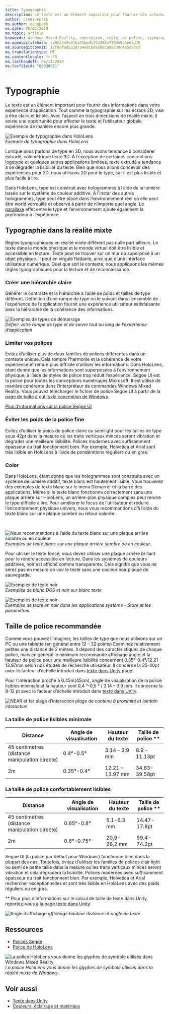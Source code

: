 ```yaml
---
title: Typographie
description: Le texte est un élément important pour fournir des informations dans votre expérience d’application.
author: cre8ivepark
ms.author: dongpark
ms.date: 06/03/2019
ms.topic: article
keywords: Windows Mixed Reality, conception, style, de police, typographie, l’interface utilisateur, l’expérience utilisateur
ms.openlocfilehash: cc8e25e9cd7ba41bed179328fe7198e935e65d76
ms.sourcegitcommit: 17f86fed532d7a4e91bd95baca05930c4a5c68c5
ms.translationtype: MT
ms.contentlocale: fr-FR
ms.lasthandoff: 06/11/2019
ms.locfileid: "66830011"
---
```

# <a name="typography"></a>Typographie

Le texte est un élément important pour fournir des informations dans votre expérience d’application. Tout comme la typographie sur les écrans 2D, vise à être clairs et lisible. Avec l’aspect en trois dimensions de réalité mixte, il existe une opportunité pour affecter le texte et l’utilisateur globale expérience de manière encore plus grande.

![Exemple de typographie dans HoloLens](images/typography-cover.png)<br>
*Exemple de typographie dans HoloLens*

Lorsque nous parlons de type en 3D, nous avons tendance à considérer extrudé, volumétrique texte 3D. À l’exception de certaines conceptions logotype et quelques autres applications limitées, texte extrudé a tendance à se dégrader la lisibilité du texte. Bien que nous allons concevoir des expériences pour 3D, nous utilisons 2D pour le type, car il est plus lisible et plus facile à lire.

Dans HoloLens, type est construit avec hologrammes à l’aide de la lumière basée sur le système de couleur additive. À l’instar des autres hologrammes, type peut être placé dans l’environnement réel où elle peut être world verrouillé et observé à partir de n’importe quel angle. Le [parallaxe](https://en.wikipedia.org/wiki/Parallax) effet entre le type et l’environnement ajoute également la profondeur à l’expérience.

## <a name="typography-in-mixed-reality"></a>Typographie dans la réalité mixte

Règles typographiques en réalité mixte diffèrent pas nulle part ailleurs. Le texte dans le monde physique et le monde virtuel doit être lisible et accessible en lecture. Texte peut se trouver sur un mur ou superposé à un objet physique. Il peut en virgule flottante, ainsi que d’une interface utilisateur numérique. Quel que soit le contexte, nous appliquons les mêmes règles typographiques pour la lecture et de reconnaissance.

### <a name="create-clear-hierarchy"></a>Créer une hiérarchie claire

Générer le contraste et la hiérarchie à l’aide de poids et tailles de type différent. Définition d’une rampe de type ou le suivant dans l’ensemble de l’expérience de l’application fournit une expérience utilisateur satisfaisante avec la hiérarchie de la cohérence des informations.

![Exemples de types de démarrage](images/typography-ramp-1000px.jpg)<br>
*Définir votre rampe de type et de suivre tout au long de l’expérience d’application*

### <a name="limit-your-fonts"></a>Limiter vos polices

Évitez d’utiliser plus de deux familles de polices différentes dans un contexte unique. Cela rompre l’harmonie et la cohérence de votre expérience et rendre plus difficile d’utiliser les informations. Dans HoloLens, étant donné que les informations sont superposées à l’environnement physique, à l’aide de styles de police trop réduit l’expérience. Segoe UI est la police pour toutes les conceptions numériques Microsoft. Il est utilisé de manière cohérente dans l’interpréteur de commandes Windows Mixed Reality. Vous pouvez télécharger le fichier de police Segoe UI à partir de la [page de boîte à outils de conception de Windows](https://docs.microsoft.com/windows/uwp/design-downloads/).

[Plus d’informations sur la police Segoe UI](https://docs.microsoft.com/windows/uwp/design/style/typography)

### <a name="avoid-thin-font-weights"></a>Éviter les poids de la police fine

Évitez d’utiliser le poids de police claire ou semilight pour les tailles de type sous 42pt dans la mesure où les traits verticaux minces seront vibration et dégrader une meilleure lisibilité. Polices modernes avec suffisamment épaisseur du trait fonctionnent bien. Par exemple, Helvetica et Arial sont très lisible en HoloLens à l’aide de pondérations réguliers ou en gras.

### <a name="color"></a>Color

Dans HoloLens, étant donné que les hologrammes sont construits avec un système de lumière additif, texte blanc est hautement lisible. Vous trouverez des exemples de texte blanc sur le menu Démarrer et la barre des applications. Même si le texte blanc fonctionne correctement sans une plaque arrière sur HoloLens, un arrière-plan physique complex peut rendre le type difficile à lire. Pour améliorer le focus de l’utilisateur et réduire l’encombrement physique univers, nous vous recommandons d’à l’aide du texte blanc sur une plaque sombre ou retour colorée.

<br>


![Nous recommandons à l’aide du texte blanc sur une plaque arrière sombre ou en couleur. ](images/typography-whiteonblack2-1000px.jpg)
 *Exemples de texte blanc sur une plaque arrière sombre ou en couleur.*
<br>

Pour utiliser le texte foncé, vous devez utiliser une plaque arrière brillant pour le rendre accessible en lecture. Dans les systèmes de couleurs additives, noir est affiché comme transparente. Cela signifie que vous ne serez pas en mesure de voir le texte sans une couleur noir plaque de sauvegarde.

![Exemples de texte noir](images/typography-whiteonblack.png)
<br>*Exemples de blanc DOS et noir sur blanc texte*


![Exemples de texte noir](images/640px-typography-blackonwhite.jpg)
<br>*Exemples de texte en noir dans les applications système - Store et les paramètres*

## <a name="recommended-font-size"></a>Taille de police recommandée

Comme vous pouvez l’imaginer, les tailles de type que nous utilisons sur un PC ou une tablette (en général entre 12 – 32 points) Examinez relativement petites une distance de 2 mètres. Il dépend des caractéristiques de chaque police, mais en général le minimum recommandé affichage angle et la hauteur de police pour une meilleure lisibilité concernent 0.35°-0.4°/12.21-13.97mm selon nos études de recherche utilisateur. Il concerne la 35-40pt avec le facteur d’échelle introduit dans [texte dans Unity](text-in-unity.md) page. 

Pour l’interaction proche à 0.45m(45cm), angle de visualisation de la police lisibles minimale et la hauteur sont 0,4 °-0,5 ° / 3.14 – 3.9 mm. Il concerne la 9-12 pt avec le facteur d’échelle introduit dans [texte dans Unity](text-in-unity.md).

![NEAR et far plage d’interaction](images/typography-distance-1000px.jpg)
*plage de contenu à proximité et lointain interaction*

### <a name="the-minimum-legible-font-size"></a>La taille de police lisibles minimale
| Distance | Angle de visualisation | Hauteur du texte | Taille de police ** |
|---------|---------|---------|---------|
| 45 centimètres (distance manipulation directe) | 0.4°-0.5° | 3.14 – 3.9 mm | 8.9 – 11.13pt |
| 2m | 0.35°-0.4° | 12.21 – 13.97 mm | 34.63-39.58pt |


### <a name="the-comfortably-legible-font-size"></a>La taille de police confortablement lisibles
| Distance | Angle de visualisation | Hauteur du texte | Taille de police ** |
|---------|---------|---------|---------|
| 45 centimètres (distance manipulation directe) | 0.65°-0.8° | 5.1-6.3 mm | 14.47-17.8pt |
| 2m | 0.6°-0.75° | 20,9-26,2 mm | 59.4-74.2pt |


Segoe UI (la police par défaut pour Windows) fonctionne bien dans la plupart des cas. Toutefois, évitez d’utiliser les familles de polices clair light ou semi de petite taille dans la mesure où les traits verticaux minces seront vibration et cela dégradera la lisibilité. Polices modernes avec suffisamment épaisseur du trait fonctionnent bien. Par exemple, Helvetica et Arial rechercher exceptionnelles et sont très lisible en HoloLens avec des poids réguliers ou en gras.

** Pour plus d’informations sur le calcul de taille de texte dans Unity, reportez-vous à la page [texte dans Unity](text-in-unity.md)

![Angle d’affichage](images/Text_In_Unity_ViewingAngle.jpg)
*affichage hauteur distance et angle de texte*

## <a name="resources"></a>Ressources
* [Polices Segoe](http://download.microsoft.com/download/1/B/C/1BCF071A-78EE-4968-ACBE-15461C274B61/Segoe%20fonts%20v1705.zip)
* [Police de HoloLens](http://download.microsoft.com/download/3/8/D/38D659E2-4B9C-413A-B2E7-1956181DC427/Hololens%20font.zip)

![La police HoloLens vous donne les glyphes de symbole utilisés dans Windows Mixed Reality](images/300px-hololensmdl2symbols.jpg)
<br>*La police HoloLens vous donne les glyphes de symbole utilisés dans la réalité mixte de Windows.*

## <a name="see-also"></a>Voir aussi
* [Texte dans Unity](text-in-unity.md)
* [Couleurs, éclairage et matériaux](color,-light-and-materials.md)
